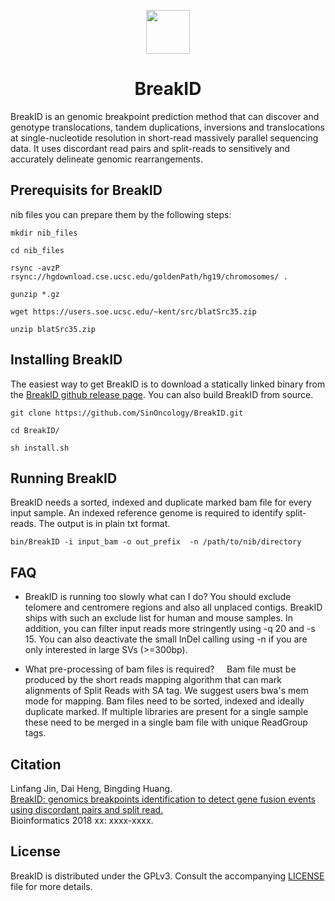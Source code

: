 <p align="center">
  <a href="http://www.sinotechgenomics.com">
    <img height="70" src="http://www.sinotechgenomics.com/Upload/0/WebsiteLogo/WebsiteLogo_20170620092534731.png">
  </a>
  <h1 align="center">BreakID</h1>
</p>


BreakID is an genomic breakpoint prediction method that can discover and genotype translocations, tandem duplications, inversions and translocations at single-nucleotide resolution in short-read massively parallel sequencing data. It uses discordant read pairs and split-reads to sensitively and accurately delineate genomic rearrangements. 

Prerequisits for BreakID
----------------
nib files
you can prepare them by the following steps:

`mkdir nib_files`

`cd nib_files`

`rsync -avzP rsync://hgdownload.cse.ucsc.edu/goldenPath/hg19/chromosomes/ .`

`gunzip *.gz`

`wget https://users.soe.ucsc.edu/~kent/src/blatSrc35.zip`

`unzip blatSrc35.zip`

Installing BreakID
----------------

The easiest way to get BreakID is to download a statically linked binary from the [BreakID github release page](https://github.com/SinOncology/BreakID/releases/). You can also build BreakID from source. 

`git clone https://github.com/SinOncology/BreakID.git`

`cd BreakID/`

`sh install.sh`

Running BreakID
--------------------------
BreakID needs a sorted, indexed and duplicate marked bam file for every input sample. An indexed reference genome is required to identify split-reads. The output is in plain txt format. 

`bin/BreakID -i input_bam -o out_prefix  -n /path/to/nib/directory`

FAQ
---
* BreakID is running too slowly what can I do?
You should exclude telomere and centromere regions and also all unplaced contigs. BreakID ships with such an exclude list for human and mouse samples. In addition, you can filter input reads more stringently using -q 20 and -s 15. You can also deactivate the small InDel calling using -n if you are only interested in large SVs (>=300bp).


* What pre-processing of bam files is required?    
Bam file must be produced by the short reads mapping algorithm that can mark alignments of Split Reads with SA tag. We suggest users bwa's mem mode for mapping. Bam files need to be sorted, indexed and ideally duplicate marked. If multiple libraries are present for a single sample these need to be merged in a single bam file with unique ReadGroup tags.

Citation
--------

Linfang Jin, Dai Heng, Bingding Huang.  
[BreakID: genomics breakpoints identification to detect gene fusion events using discordant pairs and split read.](http://bioinformatics.oxfordjournals.org/)  
Bioinformatics 2018 xx: xxxx-xxxx.


License
-------
BreakID is distributed under the GPLv3. Consult the accompanying [LICENSE](https://github.com/fionakim/BreakID/LICENSE) file for more details.
